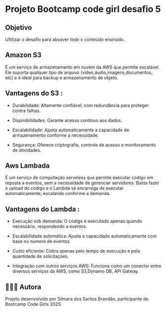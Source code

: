 # Projeto Bootcamp code girl desafio 5

## Objetivo

Ultilizar o desafio para absover todo o conteúdo ensinado.

## Amazon S3

É um serviço de armazenamento em nuvem da AWS que permite escalável. Ele suporta qualquer tipo de arquivo (video,áudio,imagens,documentos, etc) e é ideal para backup e armazenamento de objeto.

## Vantagens do S3 :

- Durabilidade: Altamente confiável, com redundãncia para proteger contra falhas.

- Dispinibilidades: Garante acesso contínuo aos dados.

- Escalabilidade: Ajusta automaticamente a capacidade de armazenamento conforme a necessidade.

- Segurança: Oferece criptografia, controle de acesso e monitoramento de atividades.

## Aws Lambada 

É um serviço de computação serveless que permite executar código em reposta a eventos, sem a necessidade de gerenciar servidores. Basta fazer o upload do código e o Lambda se encarrega de executar automaticamente, escalando conforme a demanda.

## Vantagens do Lambda :

- Execução sob demanda: O código é executado apenas quando necessário, respondendo a eventos.

- Escalabilidade automática: Ajusta a capacidade automaticamente com base no numero de eventos.

- Custo eficiente: Cobra apenas pelo tempo de execução e pela quantidade de solicitações.

- Integração com outros serviços AWS: Funciona como um conector entre diversos serviços da AWS, como S3,Dynamo DB, API Gatway.


## 👩🏽‍💻 Autora
Projeto desenvolvido por Silmara dos Santos Brandão, participante do Bootcamp Code Girls 2025.

